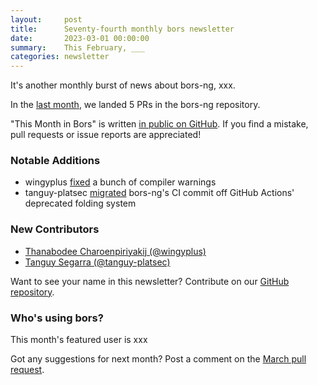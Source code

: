 ```yaml
---
layout:     post
title:      Seventy-fourth monthly bors newsletter
date:       2023-03-01 00:00:00
summary:    This February, ___
categories: newsletter
---
```


It's another monthly burst of news about bors-ng, xxx.

In the [last month](https://github.com/bors-ng/bors-ng/pulls?q=is%3Apr+is%3Amerged+closed%3A2023-02-01..2023-02-28),
we landed 5 PRs in the bors-ng repository.

"This Month in Bors" is written [in public on GitHub][GitHub for TMiB].
If you find a mistake, pull requests or issue reports are appreciated!

[GitHub for TMiB]: https://github.com/bors-ng/bors-ng.github.io


### Notable Additions

* wingyplus [fixed](https://github.com/bors-ng/bors-ng/pull/1611) a bunch of compiler warnings
* tanguy-platsec [migrated](https://github.com/bors-ng/bors-ng/pull/1608) bors-ng's CI commit off GitHub Actions' deprecated folding system


### New Contributors

* [Thanabodee Charoenpiriyakij (@wingyplus)](https://github.com/wingyplus)
* [Tanguy Segarra (@tanguy-platsec)](https://github.com/tanguy-platsec)

Want to see your name in this newsletter? Contribute on our [GitHub repository](https://github.com/bors-ng/bors-ng).


### Who's using bors?

This month's featured user is xxx

Got any suggestions for next month?
Post a comment on the [March pull request]([https://github.com/bors-ng/bors-ng.github.io/pull/___](https://github.com/bors-ng/bors-ng.github.io/pull/192)).
